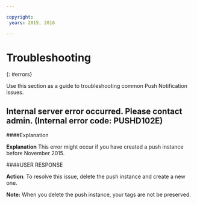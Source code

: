 ```yaml
---

copyright:
 years: 2015, 2016

---
```


# Troubleshooting
{: #errors}

Use this section as a guide to troubleshooting common Push Notification issues.


## Internal server error occurred. Please contact admin. (Internal error code: PUSHD102E)

####Explanation

**Explanation** This error might occur if you have created a push instance before November 2015.  

####USER RESPONSE

**Action**:  To resolve this issue, delete the push instance and create a new one.

**Note:** When you delete the push instance, your tags are not be preserved.

